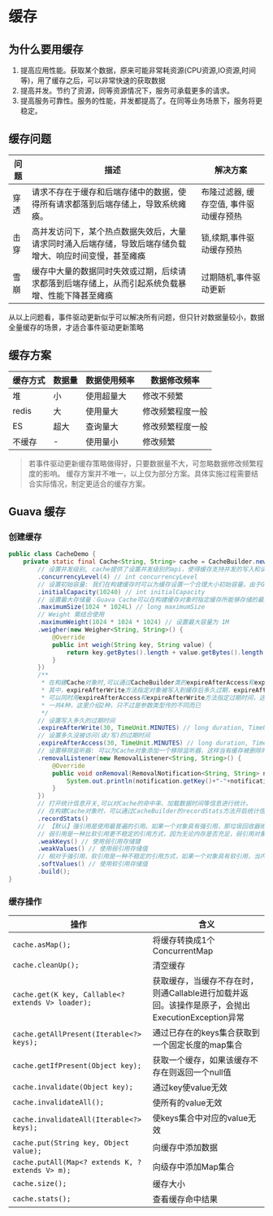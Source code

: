 # 缓存

## 为什么要用缓存
1. 提高应用性能。获取某个数据，原来可能非常耗资源(CPU资源,IO资源,时间等)，用了缓存之后，可以非常快速的获取数据
2. 提高并发。节约了资源，同等资源情况下，服务可承载更多的请求。
3. 提高服务可靠性。服务的性能，并发都提高了。在同等业务场景下，服务将更稳定。

## 缓存问题
| 问题 | 描述                                                   | 解决方案                  |
|----|------------------------------------------------------|-----------------------|
| 穿透 | 请求不存在于缓存和后端存储中的数据，使得所有请求都落到后端存储上，导致系统瘫痪。             | 布隆过滤器, 缓存空值, 事件驱动缓存预热 |
| 击穿 | 高并发访问下，某个热点数据失效后，大量请求同时涌入后端存储，导致后端存储负载增大、响应时间变慢，甚至瘫痪 | 锁,续期,事件驱动缓存预热         |
| 雪崩 | 缓存中大量的数据同时失效或过期，后续请求都落到后端存储上，从而引起系统负载暴增、性能下降甚至瘫痪     | 过期随机,事件驱动更新           |

从以上问题看，事件驱动更新似乎可以解决所有问题，但只针对数据量较小，数据全量缓存的场景，才适合事件驱动更新策略

## 缓存方案

| 缓存方式  | 数据量 | 数据使用频率 | 数据修改频率   |
|-------|-----|--------|----------|
| 堆     | 小   | 使用超量大  | 修改不频繁    |
| redis | 大   | 使用量大   | 修改频繁程度一般 |
| ES    | 超大  | 查询量大   | 修改频繁程度一般 |
| 不缓存   | -   | 使用量小   | 修改频繁     |

> 若事件驱动更新缓存策略做得好，只要数据量不大，可忽略数据修改频繁程度的影响。
> 缓存方案并不唯一，以上仅为部分方案。具体实施过程需要结合实际情况，制定更适合的缓存方案。

## Guava 缓存

### 创建缓存
```java
public class CacheDemo {
    private static final Cache<String, String> cache = CacheBuilder.newBuilder()
        // 设置并发级别, cache提供了设置并发级别的api，使得缓存支持并发的写入和读取。同ConcurrentHashMap类似Guava cache的并发也是通过分离锁实现。在一般情况下，将并发级别设置为服务器cpu核心数是一个比较不错的选择。
        .concurrencyLevel(4) // int concurrencyLevel
        // 设置初始容量: 我们在构建缓存时可以为缓存设置一个合理大小初始容量。由于Guava的缓存使用了分离锁的机制，扩容的代价非常昂贵。所以合理的初始容量能够减少缓存容器的扩容次数。
        .initialCapacity(10240) // int initialCapacity
        // 设置最大存储量：Guava Cache可以在构建缓存对象时指定缓存所能够存储的最大记录数量。当Cache中的记录数量达到最大值后再调用put方法向其中添加对象，Guava会先从当前缓存的对象记录中选择一条删除掉，腾出空间后再将新的对象存储到Cache中。
        .maximumSize(1024 * 1024L) // long maximumSize
        // Weight 需结合使用
        .maximumWeight(1024 * 1024 * 1024) // 设置最大容量为 1M
        .weigher(new Weigher<String, String>() {
            @Override
            public int weigh(String key, String value) {
                return key.getBytes().length + value.getBytes().length;
            }
        })
        /**
         * 在构建Cache对象时,可以通过CacheBuilder类的expireAfterAccess和expireAfterWrite两个方法为缓存中的对象指定过期时间，过期的对象将会被缓存自动删除。
         * 其中，expireAfterWrite方法指定对象被写入到缓存后多久过期，expireAfterAccess指定对象多久没有被访问后过期。
         * 可以同时用expireAfterAccess和expireAfterWrite方法指定过期时间，这时只要对象满足两者中的一个条件就会被自动过期删除。(有等验证) 
         * 一共4种，这里介绍2种，只不过是参数类型传的不同而已
         */
        // 设置写入多久的过期时间
        .expireAfterWrite(30, TimeUnit.MINUTES) // long duration, TimeUnit unit
        // 设置多久没被访问(读/写)的过期时间
        .expireAfterAccess(30, TimeUnit.MINUTES) // long duration, TimeUnit unit
        // 设置移除监听器: 可以为Cache对象添加一个移除监听器，这样当有缓存被删除时可以感知到这个事件。在RemovalListener写的是删除回调时的通知逻辑
        .removalListener(new RemovalListener<String, String>() {
            @Override
            public void onRemoval(RemovalNotification<String, String> notification) {
                System.out.println(notification.getKey()+"-"+notification.getValue()+" is remove");
            }
        })
        // 打开统计信息开关,可以对Cache的命中率、加载数据时间等信息进行统计。
        // 在构建Cache对象时，可以通过CacheBuilder的recordStats方法开启统计信息的开关。开关开启后Cache会自动对缓存的各种操作进行统计，调用Cache的stats方法可以查看统计后的信息。
        .recordStats()
        // 【默认】强引用是使用最普遍的引用。如果一个对象具有强引用，那垃圾回收器绝不会回收它。
        // 弱引用是一种比软引用更不稳定的引用方式，因为无论内存是否充足，弱引用对象都有可能被回收。
        .weakKeys() // 使用弱引用存储键
        .weakValues() // 使用弱引用存储值
        // 相对于强引用，软引用是一种不稳定的引用方式，如果一个对象具有软引用，当内存充足时，GC不会主动回收软引用对象, 使用软引用能防止内存泄露，增强程序的健壮性。但是一定要做好null检测。
        .softValues() // 使用软引用存储值    
        .build();
}
```

### 缓存操作
| 操作                                                | 含义                                                            |
|---------------------------------------------------|---------------------------------------------------------------|
| `cache.asMap();`                                  | 将缓存转换成1个ConcurrentMap                                         |
| `cache.cleanUp();`                                | 清空缓存                                                          |
| `cache.get(K key, Callable<? extends V> loader);` | 获取缓存，当缓存不存在时，则通Callable进行加载并返回。该操作是原子，会抛出ExecutionException异常 |
| `cache.getAllPresent(Iterable<?> keys);`          | 通过已存在的keys集合获取到一个固定长度的map集合                                   |
| `cache.getIfPresent(Object key);`                 | 获取一个缓存，如果该缓存不存在则返回一个null值                                     |
| `cache.invalidate(Object key);`                   | 通过key使value无效                                                 |
| `cache.invalidateAll();`                          | 使所有的value无效                                                   |
| `cache.invalidateAll(Iterable<?> keys);`          | 使keys集合中对应的value无效                                            |
| `cache.put(String key, Object value);`            | 向缓存中添加数据                                                      |
| `cache.putAll(Map<? extends K, ? extends V> m);`  | 向级存中添加Map集合                                                   |
| `cache.size();`                                   | 缓存大小                                                          |
| `cache.stats();`                                  | 查看缓存命中结果                                                      |

